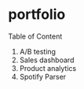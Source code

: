 # portfolio

Table of Content

1. A/B testing
2. Sales dashboard
3. Product analytics
4. Spotify Parser
   
